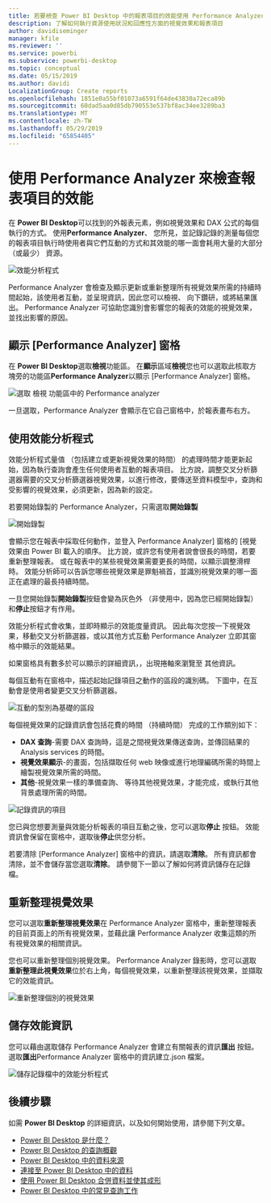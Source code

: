 ```yaml
---
title: 若要檢查 Power BI Desktop 中的報表項目的效能使用 Performance Analyzer
description: 了解如何執行資源使用狀況和回應性方面的視覺效果和報表項目
author: davidiseminger
manager: kfile
ms.reviewer: ''
ms.service: powerbi
ms.subservice: powerbi-desktop
ms.topic: conceptual
ms.date: 05/15/2019
ms.author: davidi
LocalizationGroup: Create reports
ms.openlocfilehash: 1851e0a55bf01073a6591f64de43830a72eca89b
ms.sourcegitcommit: 60dad5aa0d85db790553e537bf8ac34ee3289ba3
ms.translationtype: MT
ms.contentlocale: zh-TW
ms.lasthandoff: 05/29/2019
ms.locfileid: "65854405"
---
```

# <a name="use-performance-analyzer-to-examine-report-element-performance"></a>使用 Performance Analyzer 來檢查報表項目的效能

在  **Power BI Desktop**可以找到的外報表元素，例如視覺效果和 DAX 公式的每個執行的方式。 使用**Performance Analyzer**、 您所見，並記錄記錄的測量每個您的報表項目執行時使用者與它們互動的方式和其效能的哪一面會耗用大量的大部分 （或最少） 資源。

![效能分析程式](media/desktop-performance-analyzer/performance-analyzer-01.png)

Performance Analyzer 會檢查及顯示更新或重新整理所有視覺效果所需的持續時間起始，該使用者互動，並呈現資訊，因此您可以檢視、 向下鑽研，或將結果匯出。 Performance Analyzer 可協助您識別會影響您的報表的效能的視覺效果，並找出影響的原因。

## <a name="displaying-the-performance-analyzer-pane"></a>顯示 [Performance Analyzer] 窗格

在  **Power BI Desktop**選取**檢視**功能區。 在**顯示**區域**檢視**您也可以選取此核取方塊旁的功能區**Performance Analyzer**以顯示 [Performance Analyzer] 窗格。

![選取 檢視 功能區中的 Performance analyzer](media/desktop-performance-analyzer/performance-analyzer-02.png)

一旦選取，Performance Analyzer 會顯示在它自己窗格中，於報表畫布右方。

## <a name="using-performance-analyzer"></a>使用效能分析程式

效能分析程式量值 （包括建立或更新視覺效果的時間） 的處理時間才能更新起始，因為執行查詢會產生任何使用者互動的報表項目。 比方說，調整交叉分析篩選器需要的交叉分析篩選器視覺效果，以進行修改，要傳送至資料模型中，查詢和受影響的視覺效果，必須更新，因為新的設定。 

若要開始錄製的 Performance Analyzer，只需選取**開始錄製**

![開始錄製](media/desktop-performance-analyzer/performance-analyzer-03.png)

會顯示您在報表中採取任何動作，並登入 Performance Analyzer] 窗格的 [視覺效果由 Power BI 載入的順序。 比方說，或許您有使用者說會很長的時間，若要重新整理報表。 或在報表中的某些視覺效果需要更長的時間，以顯示調整滑桿時。 效能分析師可以告訴您哪些視覺效果是罪魁禍首，並識別視覺效果的哪一面正在處理的最長持續時間。 

一旦您開始錄製**開始錄製**按鈕會變為灰色外 （非使用中，因為您已經開始錄製） 和**停止**按鈕才有作用。 

效能分析程式會收集，並即時顯示的效能度量資訊。 因此每次您按一下視覺效果，移動交叉分析篩選器，或以其他方式互動 Performance Analyzer 立即其窗格中顯示的效能結果。

如果窗格具有數多於可以顯示的詳細資訊，，出現捲軸來瀏覽至 其他資訊。

每個互動有在窗格中，描述起始記錄項目之動作的區段的識別碼。 下圖中，在互動會是使用者變更交叉分析篩選器。

![互動的型別為基礎的區段](media/desktop-performance-analyzer/performance-analyzer-04.png)

每個視覺效果的記錄資訊會包括花費的時間 （持續時間） 完成的工作類別如下：

* **DAX 查詢**-需要 DAX 查詢時，這是之間視覺效果傳送查詢，並傳回結果的 Analysis services 的時間。
* **視覺效果顯示**-的畫面，包括擷取任何 web 映像或進行地理編碼所需的時間上繪製視覺效果所需的時間。 
* **其他**-視覺效果一樣的準備查詢、 等待其他視覺效果，才能完成，或執行其他背景處理所需的時間。

![記錄資訊的項目](media/desktop-performance-analyzer/performance-analyzer-06.png)

您已與您想要測量與效能分析報表的項目互動之後，您可以選取**停止** 按鈕。 效能資訊會保留在窗格中，選取後**停止**供您分析。

若要清除 [Performance Analyzer] 窗格中的資訊，請選取**清除**。 所有資訊都會清除，並不會儲存當您選取**清除**。 請參閱下一節以了解如何將資訊儲存在記錄檔。 

## <a name="refreshing-visuals"></a>重新整理視覺效果

您可以選取**重新整理視覺效果**在 Performance Analyzer 窗格中，重新整理報表的目前頁面上的所有視覺效果，並藉此讓 Performance Analyzer 收集這類的所有視覺效果的相關資訊。

您也可以重新整理個別視覺效果。 Performance Analyzer 錄影時，您可以選取**重新整理此視覺效果**位於右上角，每個視覺效果，以重新整理該視覺效果，並擷取它的效能資訊。

![重新整理個別的視覺效果](media/desktop-performance-analyzer/performance-analyzer-07.png)

## <a name="saving-performance-information"></a>儲存效能資訊

您可以藉由選取儲存 Performance Analyzer 會建立有關報表的資訊**匯出** 按鈕。 選取**匯出**Performance Analyzer 窗格中的資訊建立.json 檔案。 

![儲存記錄檔中的效能分析程式](media/desktop-performance-analyzer/performance-analyzer-05.png)


## <a name="next-steps"></a>後續步驟
如需 **Power BI Desktop** 的詳細資訊，以及如何開始使用，請參閱下列文章。

* [Power BI Desktop 是什麼？](desktop-what-is-desktop.md)
* [Power BI Desktop 的查詢概觀](desktop-query-overview.md)
* [Power BI Desktop 中的資料來源](desktop-data-sources.md)
* [連接至 Power BI Desktop 中的資料](desktop-connect-to-data.md)
* [使用 Power BI Desktop 合併資料並使其成形](desktop-shape-and-combine-data.md)
* [Power BI Desktop 中的常見查詢工作](desktop-common-query-tasks.md)   

